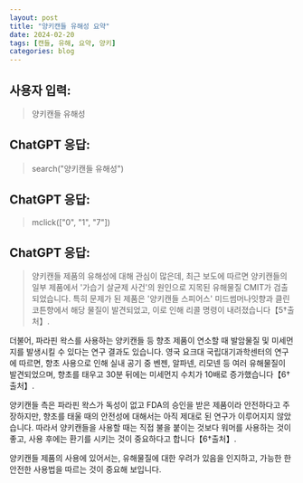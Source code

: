 ```yaml
---
layout: post
title: "양키캔들 유해성 요약"
date: 2024-02-20
tags: [캔들, 유해, 요약, 양키]
categories: blog
---
```


## 사용자 입력:
> 양키캔들 유해성

## ChatGPT 응답:
> search("양키캔들 유해성")

## ChatGPT 응답:
> mclick(["0", "1", "7"])

## ChatGPT 응답:
> 양키캔들 제품의 유해성에 대해 관심이 많은데, 최근 보도에 따르면 양키캔들의 일부 제품에서 '가습기 살균제 사건'의 원인으로 지목된 유해물질 CMIT가 검출되었습니다. 특히 문제가 된 제품은 '양키캔들 스피어스' 미드썸머나잇향과 클린코튼향에서 해당 물질이 발견되었고, 이로 인해 리콜 명령이 내려졌습니다【5†출처】.

더불어, 파라핀 왁스를 사용하는 양키캔들 등 향초 제품이 연소할 때 발암물질 및 미세먼지를 발생시킬 수 있다는 연구 결과도 있습니다. 영국 요크대 국립대기과학센터의 연구에 따르면, 향초 사용으로 인해 실내 공기 중 벤젠, 알파넨, 리모넨 등 여러 유해물질이 발견되었으며, 향초를 태우고 30분 뒤에는 미세먼지 수치가 10배로 증가했습니다【6†출처】.

양키캔들 측은 파라핀 왁스가 독성이 없고 FDA의 승인을 받은 제품이라 안전하다고 주장하지만, 향초를 태울 때의 안전성에 대해서는 아직 제대로 된 연구가 이루어지지 않았습니다. 따라서 양키캔들을 사용할 때는 직접 불을 붙이는 것보다 워머를 사용하는 것이 좋고, 사용 후에는 환기를 시키는 것이 중요하다고 합니다【6†출처】.

양키캔들 제품의 사용에 있어서는, 유해물질에 대한 우려가 있음을 인지하고, 가능한 한 안전한 사용법을 따르는 것이 중요해 보입니다.

